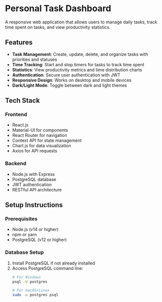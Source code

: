 # Personal Task Dashboard

A responsive web application that allows users to manage daily tasks, track time spent on tasks, and view productivity statistics.

## Features

- **Task Management**: Create, update, delete, and organize tasks with priorities and statuses
- **Time Tracking**: Start and stop timers for tasks to track time spent
- **Statistics**: View productivity metrics and time distribution charts
- **Authentication**: Secure user authentication with JWT
- **Responsive Design**: Works on desktop and mobile devices
- **Dark/Light Mode**: Toggle between dark and light themes

## Tech Stack

### Frontend
- React.js
- Material-UI for components
- React Router for navigation
- Context API for state management
- Chart.js for data visualization
- Axios for API requests

### Backend
- Node.js with Express
- PostgreSQL database
- JWT authentication
- RESTful API architecture

## Setup Instructions

### Prerequisites
- Node.js (v14 or higher)
- npm or yarn
- PostgreSQL (v12 or higher)

### Database Setup

1. Install PostgreSQL if not already installed
2. Access PostgreSQL command line:
   ```bash
   # For Windows
   psql -U postgres
   
   # For macOS/Linux
   sudo -u postgres psql